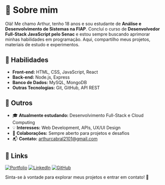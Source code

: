 # 🌠 Sobre mim
Olá! Me chamo Arthur, tenho 18 anos e sou estudante de **Análise e Desenvolvimento de Sistemas na FIAP**. Concluí o curso de **Desenvolvedor Full-Stack JavaScript pelo Senac** e estou sempre buscando aprimorar minhas habilidades em programação. Aqui, compartilho meus projetos, materiais de estudo e experimentos.

## 🌟 Habilidades
- **Front-end:** HTML, CSS, JavaScript, React
- **Back-end:** Node.js, Express
- **Banco de Dados:** MySQL, MongoDB
- **Outras Tecnologias:** Git, GitHub, API REST

## 🌙 Outros
- 🎓 **Atualmente estudando:** Desenvolvimento Full-Stack e Cloud Computing
- 💡 **Interesses:** Web Development, APIs, UX/UI Design
- 🤝 **Colaborações:** Sempre aberto para projetos e desafios
- 📬 **Contato:** arthurcabral2101@gmail.com

## 🔗 Links
[![Portfolio](https://img.shields.io/badge/Portfolio-000?style=for-the-badge&logo=ko-fi&logoColor=white)](#)
[![LinkedIn](https://img.shields.io/badge/LinkedIn-0A66C2?style=for-the-badge&logo=linkedin&logoColor=white)](https://www.linkedin.com/in/arthur-cabral2101/)
[![GitHub](https://img.shields.io/badge/GitHub-181717?style=for-the-badge&logo=github&logoColor=white)]([https://github.com/seu-usuario](https://github.com/arth2101pv))

Sinta-se à vontade para explorar meus projetos e entrar em contato! 🚀
